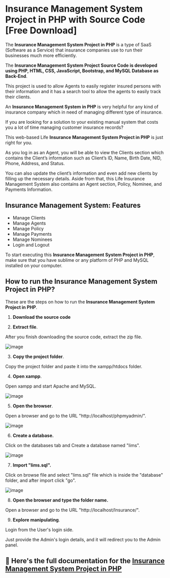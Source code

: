 # Insurance Management System Project in PHP with Source Code [Free Download]

The **Insurance Management System Project in PHP** is a type of SaaS (Software as a Service) that insurance companies use to run their businesses much more efficiently.

The **Insurance Management System Project Source Code is developed using PHP, HTML, CSS, JavaScript, Bootstrap, and MySQL Database as Back-End**.

This project is used to allow Agents to easily register insured persons with their information and it has a search tool to allow the agents to easily track their clients.

An **Insurance Management System in PHP** is very helpful for any kind of insurance company which in need of managing different type of insurance.

If you are looking for a solution to your existing manual system that costs you a lot of time managing customer insurance records?

This web-based Life **Insurance Management System Project in PHP** is just right for you. 

As you log in as an Agent, you will be able to view the Clients section which contains the Client’s information such as Client’s ID, Name, Birth Date, NID, Phone, Address, and Status.

You can also update the client’s information and even add new clients by filling up the necessary details. Aside from that, this Life Insurance Management System also contains an Agent section, Policy, Nominee, and Payments Information.

## Insurance Management System:  Features

* Manage Clients
* Manage Agents
* Manage Policy
* Manage Payments
* Manage Nominees
* Login and Logout

To start executing this **Insurance Management System Project in PHP**, make sure that you have sublime or any platform of PHP and MySQL installed on your computer.

## How to run the Insurance Management System Project in PHP?

These are the steps on how to run the **Insurance Management System Project in PHP**.

1. **Download the source code**

2. **Extract file**.

After you finish downloading the source code, extract the zip file.

![image](https://github.com/user-attachments/assets/5f97ed1d-491a-48f7-b4f7-236574b822b0)

3. **Copy the project folder**.

Copy the project folder and paste it into the xampp/htdocs folder.

4. **Open xampp**.

Open xampp and start Apache and MySQL.

![image](https://github.com/user-attachments/assets/06f0d695-e005-43f9-8fca-ea6963e58c98)

5. **Open the browser**.

Open a browser and go to the URL "http://localhost/phpmyadmin/".

![image](https://github.com/user-attachments/assets/d631334f-28a5-4d05-9d9d-5a049eec4485)

6. **Create a database.**

Click on the databases tab and Create a database named "lims".

![image](https://github.com/user-attachments/assets/30b843be-d78b-4818-ae1f-e6c6a64e54a4)

7. **Import "lims.sql".**

Click on browse file and select "lims.sql" file which is inside the "database" folder, and after import click "go".

![image](https://github.com/user-attachments/assets/d86edd5d-fe84-4092-bac3-7fd724354cca)

8. **Open the browser and type the folder name.**

Open a browser and go to the URL "http://localhost/Insurance/".

9. **Explore manipulating**.

Login from the User's login side. 

Just provide the Admin's login details, and it will redirect you to the Admin panel.

## 📌 Here's the full documentation for the [Insurance Management System Project in PHP](https://itsourcecode.com/free-projects/php-project/insurance-management-system-project-in-php-free-download/)














